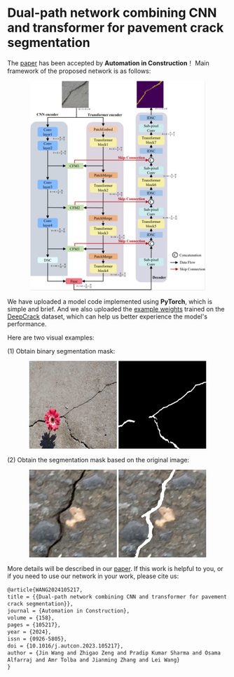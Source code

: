 # Dual-path network combining CNN and transformer for pavement crack segmentation 

The [paper](https://doi.org/10.1016/j.autcon.2023.105217) has been accepted by **Automation in Construction**！ Main framework of the proposed network is as follows:
<div align=center>
<img src="imgs/network.png" width="400px">
</div>

We have uploaded a model code implemented using **PyTorch**, which is simple and brief. And we also uploaded the [example weights](weights/example001.pth) trained on the [DeepCrack](https://github.com/yhlleo/DeepCrack) dataset, which can help us better experience the model's performance.

Here are two visual examples:

(1) Obtain binary segmentation mask:
<div align=center>
<img src="imgs/21_4.png" width="200px"> <img src="results/21_4.jpg" width="200px">
</div>

(2) Obtain the segmentation mask based on the original image:
<div align=center>
<img src="imgs/27_2.png" width="200px"> <img src="results/27_2.png" width="200px">
</div>


More details will be described in our [paper](https://doi.org/10.1016/j.autcon.2023.105217). If this work is helpful to you, or if you need to use our network in your work, please cite us:
```
@article{WANG2024105217,
title = {{Dual-path network combining CNN and transformer for pavement crack segmentation}},
journal = {Automation in Construction},
volume = {158},
pages = {105217},
year = {2024},
issn = {0926-5805},
doi = {10.1016/j.autcon.2023.105217},
author = {Jin Wang and Zhigao Zeng and Pradip Kumar Sharma and Osama Alfarraj and Amr Tolba and Jianming Zhang and Lei Wang}
}
```
